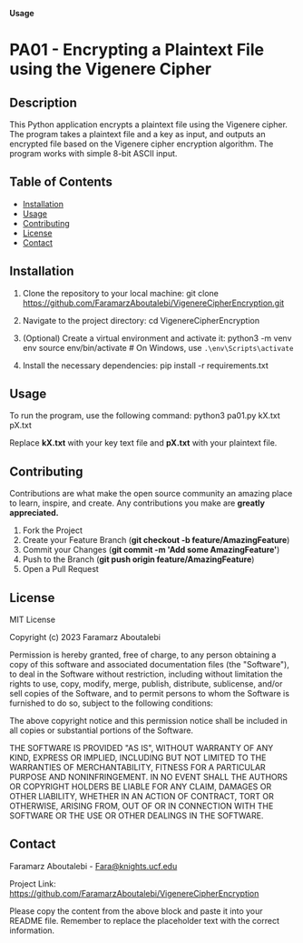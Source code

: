**Usage**

# PA01 - Encrypting a Plaintext File using the Vigenere Cipher

## Description

This Python application encrypts a plaintext file using the Vigenere cipher. The program takes a plaintext file and a key as input, and outputs an encrypted file based on the Vigenere cipher encryption algorithm. The program works with simple 8-bit ASCII input.

## Table of Contents
- [Installation](#installation)
- [Usage](#usage)
- [Contributing](#contributing)
- [License](#license)
- [Contact](#contact)

## Installation

1. Clone the repository to your local machine:
    git clone https://github.com/FaramarzAboutalebi/VigenereCipherEncryption.git

2. Navigate to the project directory:
    cd VigenereCipherEncryption

3. (Optional) Create a virtual environment and activate it:
    python3 -m venv env
    source env/bin/activate  # On Windows, use `.\env\Scripts\activate`

4. Install the necessary dependencies:
    pip install -r requirements.txt


## Usage

To run the program, use the following command:
    python3 pa01.py kX.txt pX.txt
    
Replace **kX.txt** with your key text file and **pX.txt** with your plaintext file.

## Contributing

Contributions are what make the open source community an amazing place to learn, inspire, and create. Any contributions you make are **greatly appreciated.**

1. Fork the Project
2. Create your Feature Branch (**git checkout -b feature/AmazingFeature**)
3. Commit your Changes (**git commit -m 'Add some AmazingFeature'**)
4. Push to the Branch (**git push origin feature/AmazingFeature**)
5. Open a Pull Request

## License

MIT License

Copyright (c) 2023 Faramarz Aboutalebi

Permission is hereby granted, free of charge, to any person obtaining a copy
of this software and associated documentation files (the "Software"), to deal
in the Software without restriction, including without limitation the rights
to use, copy, modify, merge, publish, distribute, sublicense, and/or sell
copies of the Software, and to permit persons to whom the Software is
furnished to do so, subject to the following conditions:

The above copyright notice and this permission notice shall be included in all
copies or substantial portions of the Software.

THE SOFTWARE IS PROVIDED "AS IS", WITHOUT WARRANTY OF ANY KIND, EXPRESS OR
IMPLIED, INCLUDING BUT NOT LIMITED TO THE WARRANTIES OF MERCHANTABILITY,
FITNESS FOR A PARTICULAR PURPOSE AND NONINFRINGEMENT. IN NO EVENT SHALL THE
AUTHORS OR COPYRIGHT HOLDERS BE LIABLE FOR ANY CLAIM, DAMAGES OR OTHER
LIABILITY, WHETHER IN AN ACTION OF CONTRACT, TORT OR OTHERWISE, ARISING FROM,
OUT OF OR IN CONNECTION WITH THE SOFTWARE OR THE USE OR OTHER DEALINGS IN THE
SOFTWARE.

## Contact

Faramarz Aboutalebi - Fara@knights.ucf.edu

Project Link: https://github.com/FaramarzAboutalebi/VigenereCipherEncryption

Please copy the content from the above block and paste it into your README file. Remember to replace the placeholder text with the correct information.
